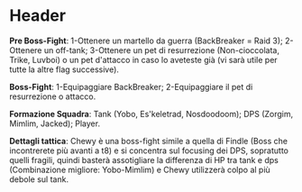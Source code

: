 <!-- TITLE: Tattica A Chewy -->
<!-- SUBTITLE: La pagina dedicata al boss di Z6F6 -->

# Header
**Pre Boss-Fight**:
1-Ottenere un martello da guerra (BackBreaker = Raid 3);
2-Ottenere un off-tank;
3-Ottenere un pet di resurrezione (Non-cioccolata, Trike, Luvboi) o un pet d'attacco in caso lo aveteste già (vi sarà utile per tutte la altre flag successive).

**Boss-Fight**:
1-Equipaggiare BackBreaker;
2-Equipaggiare il pet di resurrezione o attacco.

**Formazione Squadra**:
Tank (Yobo, Es'keletrad, Nosdoodoom);
DPS (Zorgim, Mimlim, Jacked);
Player.

**Dettagli tattica**:
Chewy è una boss-fight simile a quella di Findle (Boss che incontrerete più avanti a t8) e si concentra sul focusing dei DPS, sopratutto quelli fragili, quindi basterà assotigliare la differenza di HP tra tank e dps (Combinazione migliore: Yobo-Mimlim) e Chewy utilizzerà colpo al più debole sul tank.